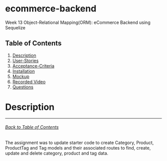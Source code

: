 # ecommerce-backend
Week 13 Object-Relational Mapping(ORM): eCommerce Backend using Sequelize

## Table of Contents
1. [Description](#Description)
2. [User-Stories](#User-Stories)
3. [Acceptance-Criteria](#Acceptance-Criteria)
4. [Installation](#Installation)
5. [Mockup](#Mockup)
6. [Recorded Video](#Recorded-Video)
7. [Questions](#Questions)

# Description
***
###### [Back to Table of Contents](#Table-of-Contents)
The assignment was to update starter code to create Category, Product, ProductTag and Tag models and their associated routes to find, create, update and delete category, product and tag data.


